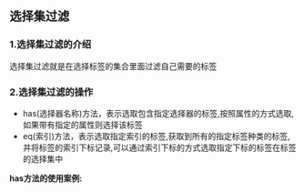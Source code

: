 ## 选择集过滤

### 1.选择集过滤的介绍

选择集过滤就是在选择标签的集合里面过滤自己需要的标签

### 2.选择集过滤的操作

- has(选择器名称)方法，表示选取包含指定选择器的标签,按照属性的方式选取,如果带有指定的属性则选择该标签
- eq(索引)方法，表示选取指定索引的标签,获取到所有的指定标签种类的标签,并将标签的索引下标记录,可以通过索引下标的方式选取指定下标的标签在标签的选择集中

__has方法的使用案例:__

```

```

